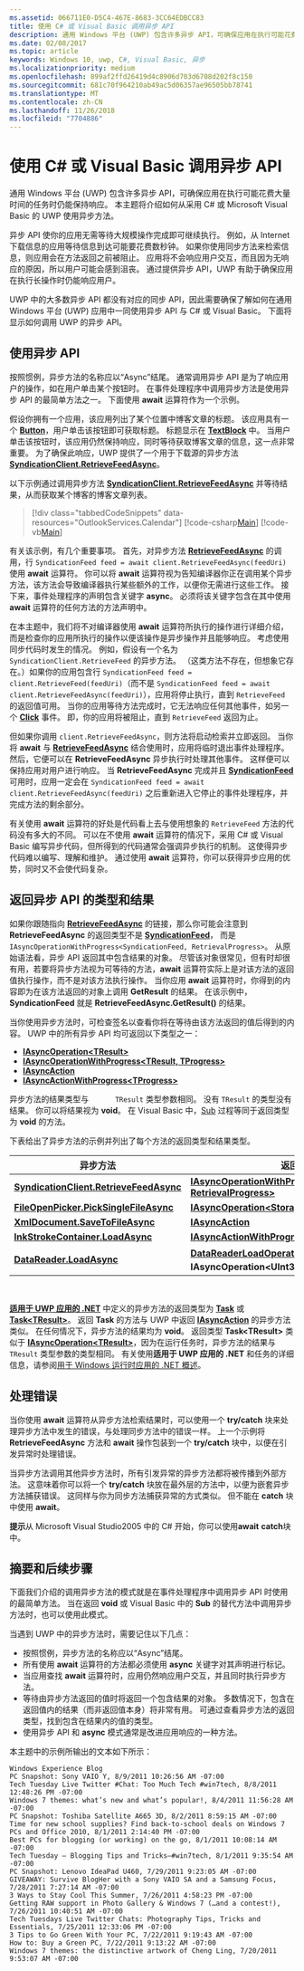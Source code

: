 ```yaml
---
ms.assetid: 066711E0-D5C4-467E-8683-3CC64EDBCC83
title: 使用 C# 或 Visual Basic 调用异步 API
description: 通用 Windows 平台 (UWP) 包含许多异步 API，可确保应用在执行可能花费大量时间的任务时仍能保持响应。
ms.date: 02/08/2017
ms.topic: article
keywords: Windows 10, uwp, C#, Visual Basic, 异步
ms.localizationpriority: medium
ms.openlocfilehash: 899af2ffd26419d4c8906d703d6708d202f8c150
ms.sourcegitcommit: 681c70f964210ab49ac5d06357ae96505bb78741
ms.translationtype: MT
ms.contentlocale: zh-CN
ms.lasthandoff: 11/26/2018
ms.locfileid: "7704886"
---
```

# <a name="call-asynchronous-apis-in-c-or-visual-basic"></a>使用 C# 或 Visual Basic 调用异步 API



通用 Windows 平台 (UWP) 包含许多异步 API，可确保应用在执行可能花费大量时间的任务时仍能保持响应。 本主题将介绍如何从采用 C# 或 Microsoft Visual Basic 的 UWP 使用异步方法。

异步 API 使你的应用无需等待大规模操作完成即可继续执行。 例如，从 Internet 下载信息的应用等待信息到达可能要花费数秒钟。 如果你使用同步方法来检索信息，则应用会在方法返回之前被阻止。 应用将不会响应用户交互，而且因为无响应的原因，所以用户可能会感到沮丧。 通过提供异步 API，UWP 有助于确保应用在执行长操作时仍能响应用户。

UWP 中的大多数异步 API 都没有对应的同步 API，因此需要确保了解如何在通用 Windows 平台 (UWP) 应用中一同使用异步 API 与 C# 或 Visual Basic。 下面将显示如何调用 UWP 的异步 API。

## <a name="using-asynchronous-apis"></a>使用异步 API


按照惯例，异步方法的名称应以“Async”结尾。 通常调用异步 API 是为了响应用户的操作，如在用户单击某个按钮时。 在事件处理程序中调用异步方法是使用异步 API 的最简单方法之一。 下面使用 **await** 运算符作为一个示例。

假设你拥有一个应用，该应用列出了某个位置中博客文章的标题。 该应用具有一个 [**Button**](https://msdn.microsoft.com/library/windows/apps/BR209265)，用户单击该按钮即可获取标题。 标题显示在 [**TextBlock**](https://msdn.microsoft.com/library/windows/apps/BR209652) 中。 当用户单击该按钮时，该应用仍然保持响应，同时等待获取博客文章的信息，这一点非常重要。 为了确保此响应，UWP 提供了一个用于下载源的异步方法 [**SyndicationClient.RetrieveFeedAsync**](https://msdn.microsoft.com/library/windows/apps/BR243460)。

以下示例通过调用异步方法 [**SyndicationClient.RetrieveFeedAsync**](https://msdn.microsoft.com/library/windows/apps/BR243460) 并等待结果，从而获取某个博客的博客文章列表。

> [!div class="tabbedCodeSnippets" data-resources="OutlookServices.Calendar"]
[!code-csharp[Main](./AsyncSnippets/csharp/MainPage.xaml.cs#SnippetDownloadRSS)]
[!code-vb[Main](./AsyncSnippets/vbnet/MainPage.xaml.vb#SnippetDownloadRSS)]

有关该示例，有几个重要事项。 首先，对异步方法 [**RetrieveFeedAsync**](https://msdn.microsoft.com/library/windows/apps/BR243460) 的调用，行 `SyndicationFeed feed = await client.RetrieveFeedAsync(feedUri)` 使用 **await** 运算符。 你可以将 **await** 运算符视为告知编译器你正在调用某个异步方法，该方法会导致编译器执行某些额外的工作，以便你无需进行这些工作。 接下来，事件处理程序的声明包含关键字 **async**。 必须将该关键字包含在其中使用 **await** 运算符的任何方法的方法声明中。

在本主题中，我们将不对编译器使用 **await** 运算符所执行的操作进行详细介绍，而是检查你的应用所执行的操作以便该操作是异步操作并且能够响应。 考虑使用同步代码时发生的情况。 例如，假设有一个名为 `SyndicationClient.RetrieveFeed` 的异步方法。 （这类方法不存在，但想象它存在。）如果你的应用包含行 `SyndicationFeed feed = client.RetrieveFeed(feedUri)`（而不是 `SyndicationFeed feed = await client.RetrieveFeedAsync(feedUri)`），应用将停止执行，直到 `RetrieveFeed` 的返回值可用。 当你的应用等待方法完成时，它无法响应任何其他事件，如另一个 [**Click**](https://msdn.microsoft.com/library/windows/apps/BR227737) 事件。 即，你的应用将被阻止，直到 `RetrieveFeed` 返回为止。

但如果你调用 `client.RetrieveFeedAsync`，则方法将启动检索并立即返回。 当你将 **await** 与 [**RetrieveFeedAsync**](https://msdn.microsoft.com/library/windows/apps/BR243460) 结合使用时，应用将临时退出事件处理程序。 然后，它便可以在 **RetrieveFeedAsync** 异步执行时处理其他事件。 这样便可以保持应用对用户进行响应。 当 **RetrieveFeedAsync** 完成并且 [**SyndicationFeed**](https://msdn.microsoft.com/library/windows/apps/BR243485) 可用时，应用一定会在 `SyndicationFeed feed = await client.RetrieveFeedAsync(feedUri)` 之后重新进入它停止的事件处理程序，并完成方法的剩余部分。

有关使用 **await** 运算符的好处是代码看上去与使用想象的 `RetrieveFeed` 方法的代码没有多大的不同。 可以在不使用 **await** 运算符的情况下，采用 C# 或 Visual Basic 编写异步代码，但所得到的代码通常会强调异步执行的机制。 这使得异步代码难以编写、理解和维护。 通过使用 **await** 运算符，你可以获得异步应用的优势，同时又不会使代码复杂。

## <a name="return-types-and-results-of-asynchronous-apis"></a>返回异步 API 的类型和结果


如果你跟随指向 [**RetrieveFeedAsync**](https://msdn.microsoft.com/library/windows/apps/BR243460) 的链接，那么你可能会注意到 **RetrieveFeedAsync** 的返回类型不是 [**SyndicationFeed**](https://msdn.microsoft.com/library/windows/apps/BR243485)， 而是 `IAsyncOperationWithProgress<SyndicationFeed, RetrievalProgress>`。 从原始语法看，异步 API 返回其中包含结果的对象。 尽管该对象很常见，但有时却很有用，若要将异步方法视为可等待的方法，**await** 运算符实际上是对该方法的返回值执行操作，而不是对该方法执行操作。 当你应用 **await** 运算符时，你得到的内容即为在该方法返回的对象上调用 **GetResult** 的结果。 在该示例中，**SyndicationFeed** 就是 **RetrieveFeedAsync.GetResult()** 的结果。

当你使用异步方法时，可检查签名以查看你将在等待由该方法返回的值后得到的内容。 UWP 中的所有异步 API 均可返回以下类型之一：

-   [**IAsyncOperation&lt;TResult&gt;**](https://msdn.microsoft.com/library/windows/apps/BR206598)
-   [**IAsyncOperationWithProgress&lt;TResult, TProgress&gt;**](https://msdn.microsoft.com/library/windows/apps/BR206594)
-   [**IAsyncAction**](https://msdn.microsoft.com/library/windows/apps/windows.foundation.iasyncaction.aspx)
-   [**IAsyncActionWithProgress&lt;TProgress&gt;**](https://msdn.microsoft.com/library/windows/apps/br206581.aspx)

异步方法的结果类型与 `      TResult` 类型参数相同。 没有 `TResult` 的类型没有结果。 你可以将结果视为 **void**。 在 Visual Basic 中，[Sub](https://msdn.microsoft.com/library/windows/apps/xaml/831f9wka.aspx) 过程等同于返回类型为 **void** 的方法。

下表给出了异步方法的示例并列出了每个方法的返回类型和结果类型。

| 异步方法                                                                           | 返回类型                                                                                                                                        | 结果类型                                       |
|-----------------------------------------------------------------------------------------------|----------------------------------------------------------------------------------------------------------------------------------------------------|---------------------------------------------------|
| [**SyndicationClient.RetrieveFeedAsync**](https://msdn.microsoft.com/library/windows/apps/BR243460)     | [**IAsyncOperationWithProgress&lt;SyndicationFeed, RetrievalProgress&gt;**](https://msdn.microsoft.com/library/windows/apps/BR206594)                                 | [**SyndicationFeed**](https://msdn.microsoft.com/library/windows/apps/BR243485) |
| [**FileOpenPicker.PickSingleFileAsync**](https://msdn.microsoft.com/library/windows/apps/JJ635275) | [**IAsyncOperation&lt;StorageFile&gt;**](https://msdn.microsoft.com/library/windows/apps/BR206598)                                                                                | [**StorageFile**](https://msdn.microsoft.com/library/windows/apps/BR227171)          |
| [**XmlDocument.SaveToFileAsync**](https://msdn.microsoft.com/library/windows/apps/BR206284)                 | [**IAsyncAction**](https://msdn.microsoft.com/library/windows/apps/windows.foundation.iasyncaction.aspx)                                                                                                           | **void**                                          |
| [**InkStrokeContainer.LoadAsync**](https://msdn.microsoft.com/library/windows/apps/Hh701757)               | [**IAsyncActionWithProgress&lt;UInt64&gt;**](https://msdn.microsoft.com/library/windows/apps/br206581.aspx)                                                                   | **void**                                          |
| [**DataReader.LoadAsync**](https://msdn.microsoft.com/library/windows/apps/BR208135)                            | [**DataReaderLoadOperation**](https://msdn.microsoft.com/library/windows/apps/BR208120)，实现 **IAsyncOperation&lt;UInt32&gt;** 的自定义结果类。 | [**UInt32**](https://msdn.microsoft.com/library/windows/apps/br206598.aspx)                     |

 

[**适用于 UWP 应用的 .NET**](https://msdn.microsoft.com/library/windows/apps/xaml/br230232.aspx) 中定义的异步方法的返回类型为 [**Task**](https://msdn.microsoft.com/library/windows/apps/xaml/system.threading.tasks.task.aspx) 或 [**Task&lt;TResult&gt;**](https://msdn.microsoft.com/library/windows/apps/xaml/dd321424.aspx)。 返回 **Task** 的方法与 UWP 中返回 [**IAsyncAction**](https://msdn.microsoft.com/library/windows/apps/windows.foundation.iasyncaction.aspx) 的异步方法类似。 在任何情况下，异步方法的结果均为 **void**。 返回类型 **Task&lt;TResult&gt;** 类似于 [**IAsyncOperation&lt;TResult&gt;**](https://msdn.microsoft.com/library/windows/apps/BR206598)，因为在运行任务时，异步方法的结果与 `TResult` 类型参数的类型相同。 有关使用**适用于 UWP 应用的 .NET** 和任务的详细信息，请参阅[用于 Windows 运行时应用的 .NET 概述](https://msdn.microsoft.com/library/windows/apps/xaml/br230302.aspx)。

## <a name="handling-errors"></a>处理错误


当你使用 **await** 运算符从异步方法检索结果时，可以使用一个 **try/catch** 块来处理异步方法中发生的错误，与处理同步方法中的错误一样。 上一个示例将 **RetrieveFeedAsync** 方法和 **await** 操作包装到一个 **try/catch** 块中，以便在引发异常时处理错误。

当异步方法调用其他异步方法时，所有引发异常的异步方法都将被传播到外部方法。 这意味着你可以将一个 **try/catch** 块放在最外层的方法中，以便为嵌套异步方法捕获错误。 这同样与你为同步方法捕获异常的方式类似。 但不能在 **catch** 块中使用 **await**。

**提示**从 Microsoft Visual Studio2005 中的 C# 开始，你可以使用**await** **catch**块中。

## <a name="summary-and-next-steps"></a>摘要和后续步骤

下面我们介绍的调用异步方法的模式就是在事件处理程序中调用异步 API 时使用的最简单方法。 当在返回 **void** 或 Visual Basic 中的 **Sub** 的替代方法中调用异步方法时，也可以使用此模式。

当遇到 UWP 中的异步方法时，需要记住以下几点：

-   按照惯例，异步方法的名称应以“Async”结尾。
-   所有使用 **await** 运算符的方法都必须使用 **async** 关键字对其声明进行标记。
-   当应用查找 **await** 运算符时，应用仍然响应用户交互，并且同时执行异步方法。
-   等待由异步方法返回的值时将返回一个包含结果的对象。 多数情况下，包含在返回值内的结果（而非返回值本身）将非常有用。 可通过查看异步方法的返回类型，找到包含在结果内的值的类型。
-   使用异步 API 和 **async** 模式通常是改进应用响应的一种方法。

本主题中的示例所输出的文本如下所示：

``` syntax
Windows Experience Blog
PC Snapshot: Sony VAIO Y, 8/9/2011 10:26:56 AM -07:00
Tech Tuesday Live Twitter #Chat: Too Much Tech #win7tech, 8/8/2011 12:48:26 PM -07:00
Windows 7 themes: what’s new and what’s popular!, 8/4/2011 11:56:28 AM -07:00
PC Snapshot: Toshiba Satellite A665 3D, 8/2/2011 8:59:15 AM -07:00
Time for new school supplies? Find back-to-school deals on Windows 7 PCs and Office 2010, 8/1/2011 2:14:40 PM -07:00
Best PCs for blogging (or working) on the go, 8/1/2011 10:08:14 AM -07:00
Tech Tuesday – Blogging Tips and Tricks–#win7tech, 8/1/2011 9:35:54 AM -07:00
PC Snapshot: Lenovo IdeaPad U460, 7/29/2011 9:23:05 AM -07:00
GIVEAWAY: Survive BlogHer with a Sony VAIO SA and a Samsung Focus, 7/28/2011 7:27:14 AM -07:00
3 Ways to Stay Cool This Summer, 7/26/2011 4:58:23 PM -07:00
Getting RAW support in Photo Gallery & Windows 7 (…and a contest!), 7/26/2011 10:40:51 AM -07:00
Tech Tuesdays Live Twitter Chats: Photography Tips, Tricks and Essentials, 7/25/2011 12:33:06 PM -07:00
3 Tips to Go Green With Your PC, 7/22/2011 9:19:43 AM -07:00
How to: Buy a Green PC, 7/22/2011 9:13:22 AM -07:00
Windows 7 themes: the distinctive artwork of Cheng Ling, 7/20/2011 9:53:07 AM -07:00
```
